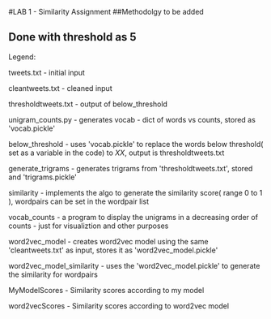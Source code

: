 #LAB 1 - Similarity Assignment
##Methodolgy to be added
## Done with threshold as 5
Legend:

tweets.txt -  initial input

cleantweets.txt - cleaned input

thresholdtweets.txt - output of below_threshold

unigram_counts.py  - generates vocab - dict of words vs counts, stored as 'vocab.pickle'

below_threshold -  uses 'vocab.pickle' to replace the words below threshold( set as a variable in the code) to $XX$, output is thresholdtweets.txt

generate_trigrams -  generates trigrams from 'thresholdtweets.txt', stored and 'trigrams.pickle'

similarity  - implements the algo to generate the similarity score( range 0 to 1 ), wordpairs can be set in the wordpair list

vocab_counts - a program to display the unigrams in a decreasing order of counts - just for visualiztion and other purposes

word2vec_model -  creates word2vec model using the same 'cleantweets.txt' as input, stores it as 'word2vec_model.pickle'

word2vec_model_similarity -  uses the 'word2vec_model.pickle'  to generate the similarity for wordpairs

MyModelScores - Similarity scores according to my model

word2vecScores - Similarity scores according to word2vec model